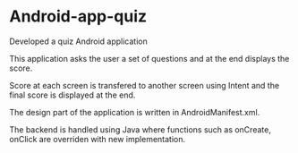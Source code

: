 # Android-app-quiz
Developed a quiz Android application

This application asks the user a set of questions and at the end displays the score.

Score at each screen is transfered to another screen using Intent and the final score is displayed at the end.

The design part of the application is written in AndroidManifest.xml.

The backend is handled using Java where functions such as onCreate, onClick are overriden with new implementation.
